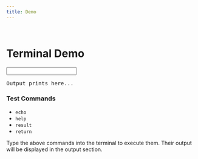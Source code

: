 ```yaml
---
title: Demo
---
```


<br>

# Terminal Demo

<div id="terminal-wrapper"><input id="termd" type="text"></div>
<pre id="output">Output prints here...</pre>

### Test Commands
- `echo`
- `help`
- `result`
- `return`

Type the above commands into the terminal to execute them. Their output will be displayed in the output section.

<script src="../script.js" type="module"></script>
